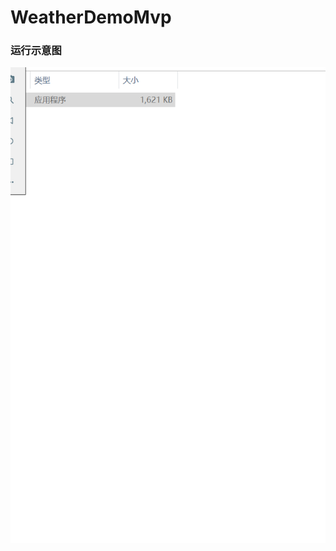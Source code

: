 # WeatherDemoMvp
### 运行示意图

![](https://github.com/celestialtao/WeatherDemoMvp/blob/master/image/WeatherDemoMvp.gif)